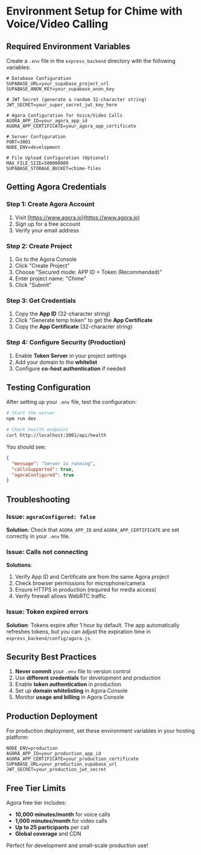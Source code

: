 # Environment Setup for Chime with Voice/Video Calling

## Required Environment Variables

Create a `.env` file in the `express_backend` directory with the following variables:

```env
# Database Configuration
SUPABASE_URL=your_supabase_project_url
SUPABASE_ANON_KEY=your_supabase_anon_key

# JWT Secret (generate a random 32-character string)
JWT_SECRET=your_super_secret_jwt_key_here

# Agora Configuration for Voice/Video Calls
AGORA_APP_ID=your_agora_app_id
AGORA_APP_CERTIFICATE=your_agora_app_certificate

# Server Configuration
PORT=3001
NODE_ENV=development

# File Upload Configuration (Optional)
MAX_FILE_SIZE=500000000
SUPABASE_STORAGE_BUCKET=chime-files
```

## Getting Agora Credentials

### Step 1: Create Agora Account
1. Visit [https://www.agora.io](https://www.agora.io)
2. Sign up for a free account
3. Verify your email address

### Step 2: Create Project
1. Go to the Agora Console
2. Click "Create Project"
3. Choose "Secured mode: APP ID + Token (Recommended)"
4. Enter project name: "Chime"
5. Click "Submit"

### Step 3: Get Credentials
1. Copy the **App ID** (32-character string)
2. Click "Generate temp token" to get the **App Certificate**
3. Copy the **App Certificate** (32-character string)

### Step 4: Configure Security (Production)
1. Enable **Token Server** in your project settings
2. Add your domain to the **whitelist**
3. Configure **co-host authentication** if needed

## Testing Configuration

After setting up your `.env` file, test the configuration:

```bash
# Start the server
npm run dev

# Check health endpoint
curl http://localhost:3001/api/health
```

You should see:
```json
{
  "message": "Server is running",
  "callsSupported": true,
  "agoraConfigured": true
}
```

## Troubleshooting

### Issue: `agoraConfigured: false`
**Solution**: Check that `AGORA_APP_ID` and `AGORA_APP_CERTIFICATE` are set correctly in your `.env` file.

### Issue: Calls not connecting
**Solutions**:
1. Verify App ID and Certificate are from the same Agora project
2. Check browser permissions for microphone/camera
3. Ensure HTTPS in production (required for media access)
4. Verify firewall allows WebRTC traffic

### Issue: Token expired errors
**Solution**: Tokens expire after 1 hour by default. The app automatically refreshes tokens, but you can adjust the expiration time in `express_backend/config/agora.js`.

## Security Best Practices

1. **Never commit** your `.env` file to version control
2. Use **different credentials** for development and production
3. Enable **token authentication** in production
4. Set up **domain whitelisting** in Agora Console
5. Monitor **usage and billing** in Agora Console

## Production Deployment

For production deployment, set these environment variables in your hosting platform:

```env
NODE_ENV=production
AGORA_APP_ID=your_production_app_id
AGORA_APP_CERTIFICATE=your_production_certificate
SUPABASE_URL=your_production_supabase_url
JWT_SECRET=your_production_jwt_secret
```

## Free Tier Limits

Agora free tier includes:
- **10,000 minutes/month** for voice calls
- **1,000 minutes/month** for video calls
- **Up to 25 participants** per call
- **Global coverage** and CDN

Perfect for development and small-scale production use! 